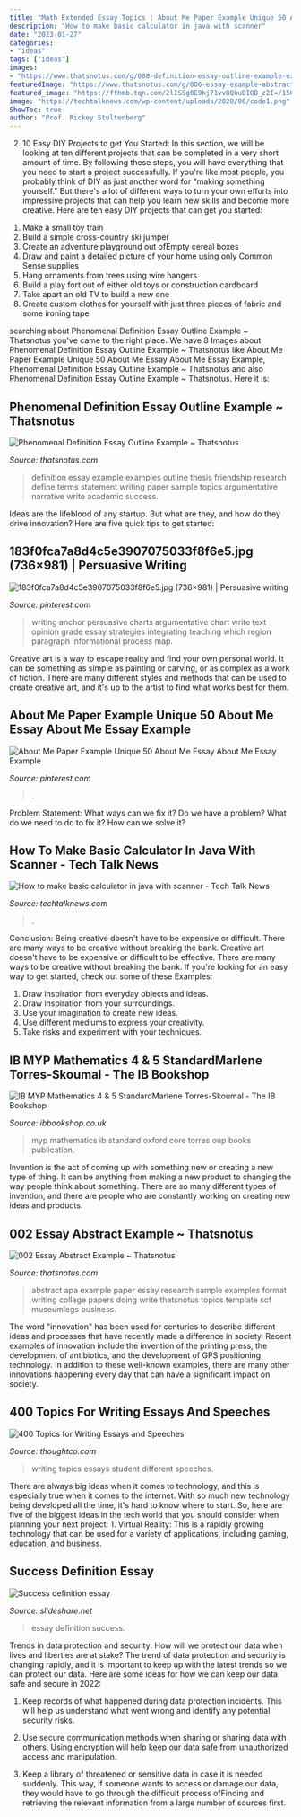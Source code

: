 ```yaml
---
title: "Math Extended Essay Topics : About Me Paper Example Unique 50 About Me Essay About Me Essay Example"
description: "How to make basic calculator in java with scanner"
date: "2023-01-27"
categories:
- "ideas"
tags: ["ideas"]
images:
- "https://www.thatsnotus.com/g/008-definition-essay-outline-example-examples-friendship-writing-topics-for-an-define-academic-collection-of-solutions-success-creative-and-pdf-argumentative.png"
featuredImage: "https://www.thatsnotus.com/g/006-essay-example-abstract-paper-sample-format-131506-1400x1981.png"
featured_image: "https://fthmb.tqn.com/2lISSg0E9kj71vv8QhuDIOB_z2I=/1500x1000/filters:fill(auto,1)/student-writing-589b4b813df78caebcb4396c.jpg"
image: "https://techtalknews.com/wp-content/uploads/2020/06/code1.png"
ShowToc: true
author: "Prof. Rickey Stoltenberg"
---
```



2) 10 Easy DIY Projects to get You Started: In this section, we will be looking at ten different projects that can be completed in a very short amount of time. By following these steps, you will have everything that you need to start a project successfully.
If you're like most people, you probably think of DIY as just another word for "making something yourself." But there's a lot of different ways to turn your own efforts into impressive projects that can help you learn new skills and become more creative. Here are ten easy DIY projects that can get you started: 
1. Make a small toy train
2. Build a simple cross-country ski jumper
3. Create an adventure playground out ofEmpty cereal boxes
4. Draw and paint a detailed picture of your home using only Common Sense supplies
5. Hang ornaments from trees using wire hangers
6. Build a play fort out of either old toys or construction cardboard 
7. Take apart an old TV to build a new one 
8. Create custom clothes for yourself with just three pieces of fabric and some ironing tape 

	

		
searching about Phenomenal Definition Essay Outline Example ~ Thatsnotus you've came to the right place. We have 8 Images about Phenomenal Definition Essay Outline Example ~ Thatsnotus like About Me Paper Example Unique 50 About Me Essay About Me Essay Example, Phenomenal Definition Essay Outline Example ~ Thatsnotus and also Phenomenal Definition Essay Outline Example ~ Thatsnotus. Here it is:
		
    
## Phenomenal Definition Essay Outline Example ~ Thatsnotus

<img loading=lazy src="https://www.thatsnotus.com/g/008-definition-essay-outline-example-examples-friendship-writing-topics-for-an-define-academic-collection-of-solutions-success-creative-and-pdf-argumentative.png" onerror="this.onerror=null;this.src='https://tse4.mm.bing.net/th?id=OIP.T-AppsHYquGVM5TA1DwBswHaJl&amp;pid=15.1';" alt="Phenomenal Definition Essay Outline Example ~ Thatsnotus">

_Source: thatsnotus.com_

>definition essay example examples outline thesis friendship research define terms statement writing paper sample topics argumentative narrative write academic success. 

	

Ideas are the lifeblood of any startup. But what are they, and how do they drive innovation? Here are five quick tips to get started: 

    
## 183f0fca7a8d4c5e3907075033f8f6e5.jpg (736×981) | Persuasive Writing

<img loading=lazy src="https://i.pinimg.com/736x/7a/76/f1/7a76f16be384d39232e0961be92bd0a6.jpg" onerror="this.onerror=null;this.src='https://tse4.mm.bing.net/th?id=OIP.adTZL70MaTlOW_nk5hlTGgHaJ3&amp;pid=15.1';" alt="183f0fca7a8d4c5e3907075033f8f6e5.jpg (736×981) | Persuasive writing">

_Source: pinterest.com_

>writing anchor persuasive charts argumentative chart write text opinion grade essay strategies integrating teaching which region paragraph informational process map. 

	

Creative art is a way to escape reality and find your own personal world. It can be something as simple as painting or carving, or as complex as a work of fiction. There are many different styles and methods that can be used to create creative art, and it's up to the artist to find what works best for them.

    
## About Me Paper Example Unique 50 About Me Essay About Me Essay Example

<img loading=lazy src="https://i.pinimg.com/736x/99/5c/f8/995cf845a1f6ca6191267b697cb798cc.jpg" onerror="this.onerror=null;this.src='https://tse1.mm.bing.net/th?id=OIP.ribseiITTzb_7QDlALJbMwHaN2&amp;pid=15.1';" alt="About Me Paper Example Unique 50 About Me Essay About Me Essay Example">

_Source: pinterest.com_

>. 

	

Problem Statement: What ways can we fix it?
Do we have a problem?
What do we need to do to fix it?
How can we solve it?

    
## How To Make Basic Calculator In Java With Scanner - Tech Talk News

<img loading=lazy src="https://techtalknews.com/wp-content/uploads/2020/06/code1.png" onerror="this.onerror=null;this.src='https://tse4.mm.bing.net/th?id=OIP.pipn-cfivCSMpz4IEZiWOwHaEA&amp;pid=15.1';" alt="How to make basic calculator in java with scanner - Tech Talk News">

_Source: techtalknews.com_

>. 

	

Conclusion: Being creative doesn't have to be expensive or difficult. There are many ways to be creative without breaking the bank.
Creative art doesn't have to be expensive or difficult to be effective. There are many ways to be creative without breaking the bank. If you're looking for an easy way to get started, check out some of these Examples: 
1. Draw inspiration from everyday objects and ideas.
2. Draw inspiration from your surroundings.
3. Use your imagination to create new ideas. 
4. Use different mediums to express your creativity.
5. Take risks and experiment with your techniques.

    
## IB MYP Mathematics 4 &amp; 5 StandardMarlene Torres-Skoumal - The IB Bookshop

<img loading=lazy src="https://www.ibbookshop.co.uk/wp-content/uploads/2017/03/9780198356189.jpg" onerror="this.onerror=null;this.src='https://tse3.mm.bing.net/th?id=OIP.3bKZjbEJwvo8qa9bkMyP5QAAAA&amp;pid=15.1';" alt="IB MYP Mathematics 4 &amp; 5 StandardMarlene Torres-Skoumal - The IB Bookshop">

_Source: ibbookshop.co.uk_

>myp mathematics ib standard oxford core torres oup books publication. 

	

Invention is the act of coming up with something new or creating a new type of thing. It can be anything from making a new product to changing the way people think about something. There are so many different types of invention, and there are people who are constantly working on creating new ideas and products.

    
## 002 Essay Abstract Example ~ Thatsnotus

<img loading=lazy src="https://www.thatsnotus.com/g/006-essay-example-abstract-paper-sample-format-131506-1400x1981.png" onerror="this.onerror=null;this.src='https://tse3.mm.bing.net/th?id=OIP.BrEjqmoI1zhrDdwyhq35nAHaKe&amp;pid=15.1';" alt="002 Essay Abstract Example ~ Thatsnotus">

_Source: thatsnotus.com_

>abstract apa example paper essay research sample examples format writing college papers doing write thatsnotus topics template scf museumlegs business. 

	

The word "innovation" has been used for centuries to describe different ideas and processes that have recently made a difference in society. Recent examples of innovation include the invention of the printing press, the development of antibiotics, and the development of GPS positioning technology. In addition to these well-known examples, there are many other innovations happening every day that can have a significant impact on society.

    
## 400 Topics For Writing Essays And Speeches

<img loading=lazy src="https://fthmb.tqn.com/2lISSg0E9kj71vv8QhuDIOB_z2I=/1500x1000/filters:fill(auto,1)/student-writing-589b4b813df78caebcb4396c.jpg" onerror="this.onerror=null;this.src='https://tse3.mm.bing.net/th?id=OIP.22QfQTWbyVZLkPjV042JIQHaE8&amp;pid=15.1';" alt="400 Topics for Writing Essays and Speeches">

_Source: thoughtco.com_

>writing topics essays student different speeches. 

	

There are always big ideas when it comes to technology, and this is especially true when it comes to the internet. With so much new technology being developed all the time, it's hard to know where to start. So, here are five of the biggest ideas in the tech world that you should consider when planning your next project: 1. Virtual Reality: This is a rapidly growing technology that can be used for a variety of applications, including gaming, education, and business.

    
## Success Definition Essay

<img loading=lazy src="https://cdn.slidesharecdn.com/ss_thumbnails/successdefinitionessay-110523053505-phpapp01-thumbnail-4.jpg?cb=1306128967" onerror="this.onerror=null;this.src='https://tse4.mm.bing.net/th?id=OIP.WQFYcsevNQcRXVMlTk-tIAHaJl&amp;pid=15.1';" alt="Success definition essay">

_Source: slideshare.net_

>essay definition success. 

	

Trends in data protection and security: How will we protect our data when lives and liberties are at stake?
The trend of data protection and security is changing rapidly, and it is important to keep up with the latest trends so we can protect our data. Here are some ideas for how we can keep our data safe and secure in 2022:
1. Keep records of what happened during data protection incidents. This will help us understand what went wrong and identify any potential security risks.

2. Use secure communication methods when sharing or sharing data with others. Using encryption will help keep our data safe from unauthorized access and manipulation.

3. Keep a library of threatened or sensitive data in case it is needed suddenly. This way, if someone wants to access or damage our data, they would have to go through the difficult process ofFinding and retrieving the relevant information from a large number of sources first.


